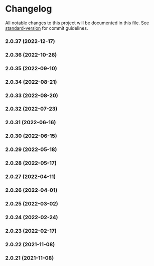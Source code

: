 # Changelog

All notable changes to this project will be documented in this file. See [standard-version](https://github.com/conventional-changelog/standard-version) for commit guidelines.

### 2.0.37 (2022-12-17)

### 2.0.36 (2022-10-26)

### 2.0.35 (2022-09-10)

### 2.0.34 (2022-08-21)

### 2.0.33 (2022-08-20)

### 2.0.32 (2022-07-23)

### 2.0.31 (2022-06-16)

### 2.0.30 (2022-06-15)

### 2.0.29 (2022-05-18)

### 2.0.28 (2022-05-17)

### 2.0.27 (2022-04-11)

### 2.0.26 (2022-04-01)

### 2.0.25 (2022-03-02)

### 2.0.24 (2022-02-24)

### 2.0.23 (2022-02-17)

### 2.0.22 (2021-11-08)

### 2.0.21 (2021-11-08)
